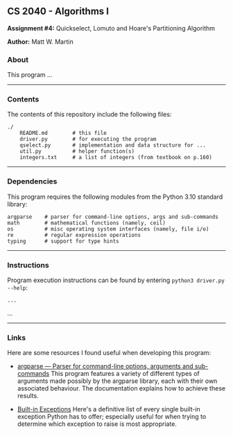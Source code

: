 ## CS 2040 - Algorithms I
**Assignment #4:** Quickselect, Lomuto and Hoare's Partitioning Algorithm

**Author:** Matt W. Martin

### About

This program ...


---
### Contents
The contents of this repository include the following files:
```
./
    README.md        # this file
    driver.py        # for executing the program
    qselect.py       # implementation and data structure for ...
    util.py          # helper function(s)
    integers.txt     # a list of integers (from textbook on p.160)
```

---
### Dependencies
This program requires the following modules from the Python 3.10 standard library:
```
argparse    # parser for command-line options, args and sub-commands
math        # mathematical functions (namely, ceil)
os          # misc operating system interfaces (namely, file i/o)
re          # regular expression operations
typing      # support for type hints
```

---
### Instructions
Program execution instructions can be found by entering `python3 driver.py --help`:
```
...
```
...

---
### Links
Here are some resources I found useful when developing this program:

- [argparse — Parser for command-line options, arguments and sub-commands](https://docs.python.org/3/library/argparse.html) This program features a variety of different types of arguments made possibly by the argparse library, each with their own associated behaviour.  The documentation explains how to achieve these results.

- [Built-in Exceptions](https://docs.python.org/3/library/exceptions.html) Here's a definitive list of every single built-in exception Python has to offer; especially useful for when trying to determine which exception to raise is most appropriate.
